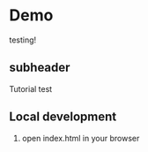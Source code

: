 # Demo 

testing! 

## subheader

Tutorial test

## Local development 

1. open index.html in your browser